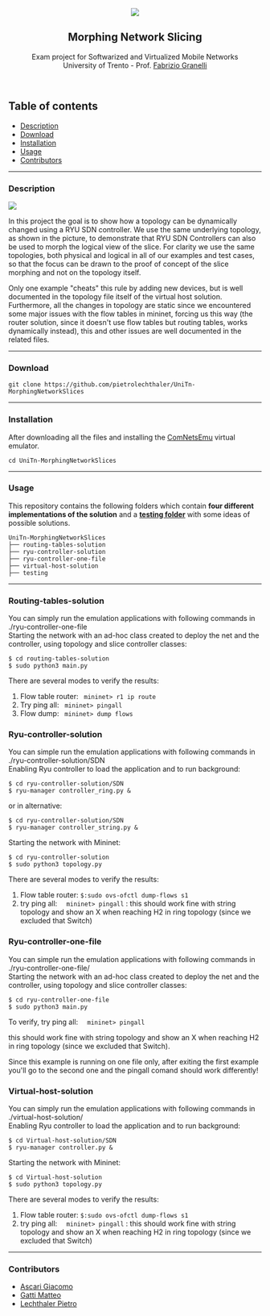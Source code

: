 <p align="center">
  <a href="">
    <img src="https://github.com/pietrolechthaler/UniTn-MorphingNetworkSlices/blob/main/logo.png">
  </a>
  <h2 align="center">Morphing Network Slicing</h2>

  <p align="center">
  Exam project for Softwarized and Virtualized Mobile Networks 
  <br>University of Trento - Prof. <a href="https://www.granelli-lab.org/staff/fabrizio-granelli">Fabrizio Granelli</a>
  </p>
</p>
<br>

## Table of contents
- [Description](#description)
- [Download](#dowload)
- [Installation](#installation)
- [Usage](#usage)
- [Contributors](#contributors)

<hr>

### Description


<a href="">
<img src="https://github.com/pietrolechthaler/UniTn-MorphingNetworkSlices/blob/main/topology.png">
</a>

In this project the goal is to show how a topology can be dynamically changed using a RYU SDN controller.
We use the same underlying topology, as shown in the picture, to demonstrate that RYU SDN Controllers can also be used to morph the logical view of the slice.
For clarity we use the same topologies, both physical and logical in all of our examples and test cases, so that the focus can be drawn to the proof of concept of the slice morphing and not on the topology itself.

Only one example "cheats" this rule by adding new devices, but is well documented in the topology file itself of the virtual host solution.
Furthermore, all the changes in topology are static since we encountered some major issues with the flow tables in mininet, forcing us this way (the router solution, since it doesn't use flow tables but routing tables, works dynamically instead), this and other issues are well documented in the related files.

<hr>

### Download

```
git clone https://github.com/pietrolechthaler/UniTn-MorphingNetworkSlices
```

<hr>

### Installation

After downloading all the files and installing the [ComNetsEmu](https://git.comnets.net/public-repo/comnetsemu/-/tree/master) virtual emulator.

```
cd UniTn-MorphingNetworkSlices
```


<hr>

### Usage 

This repository contains the following folders which contain **four different implementations of the solution** and a **[testing folder](https://github.com/pietrolechthaler/UniTn-MorphingNetworkSlices/tree/main/testing)** with some ideas of possible solutions.

```
UniTn-MorphingNetworkSlices
├── routing-tables-solution
├── ryu-controller-solution
├── ryu-controller-one-file
├── virtual-host-solution
├── testing
```
<hr>

### Routing-tables-solution ###
You can simply run the emulation applications with following commands in ./ryu-controller-one-file
<br>Starting the network with an ad-hoc class created to deploy the net and the controller, using topology and slice controller classes:
```
$ cd routing-tables-solution
$ sudo python3 main.py
```
There are several modes to verify the results:
1.  Flow table router: ```  mininet> r1 ip route ```
2.  Try ping all: ```  mininet> pingall ```
3.  Flow dump: ```  mininet> dump flows ```

### Ryu-controller-solution

You can simple run the emulation applications with following commands in ./ryu-controller-solution/SDN
<br>Enabling Ryu controller to load the application and to run background:

```
$ cd ryu-controller-solution/SDN
$ ryu-manager controller_ring.py &
```
or in alternative:
```
$ cd ryu-controller-solution/SDN
$ ryu-manager controller_string.py &
```
Starting the network with Mininet:
```
$ cd ryu-controller-solution
$ sudo python3 topology.py
```

There are several modes to verify the results:
1.  Flow table router: ``` $:sudo ovs-ofctl dump-flows s1 ```
2.  try ping all:  ```  mininet> pingall``` : this should work fine with string topology and show an X when reaching H2 in ring topology (since we excluded that Switch)


### Ryu-controller-one-file
You can simple run the emulation applications with following commands in ./ryu-controller-one-file/
<br>Starting the network with an ad-hoc class created to deploy the net and the controller, using topology and slice controller classes:
```
$ cd ryu-controller-one-file
$ sudo python3 main.py
```

To verify, try ping all:  ```  mininet> pingall``` 

this should work fine with string topology and show an X when reaching H2 in ring topology (since we excluded that Switch).

Since this example is running on one file only, after exiting the first example you'll go to the second one and the pingall comand should work differently!

### Virtual-host-solution
You can simply run the emulation applications with following commands in ./virtual-host-solution/
<br>Enabling Ryu controller to load the application and to run background:
<br>
```
$ cd Virtual-host-solution/SDN
$ ryu-manager controller.py &
```
Starting the network with Mininet:
```
$ cd Virtual-host-solution
$ sudo python3 topology.py
```
There are several modes to verify the results:
1.  Flow table router: ``` $:sudo ovs-ofctl dump-flows s1 ```
2.  try ping all:  ```  mininet> pingall``` : this should work fine with string topology and show an X when reaching H2 in ring topology (since we excluded that Switch)
<hr>

### Contributors
* [Ascari Giacomo](https://github.com/giacomo-ascari)
* [Gatti Matteo](https://github.com/matteo-gatti)
* [Lechthaler Pietro](https://github.com/pietrolechthaler)
